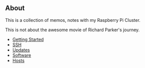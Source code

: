 
## About

This is a collection of memos, notes with my Raspberry Pi Cluster.

This is not about the awesome movie of Richard Parker's journey.

* [Getting Started](01_getting_started.md)
* [SSH](02_ssh.md)
* [Updates](03_updates.md)
* [Software](04_software.md)
* [Hosts](05_hosts.md)
